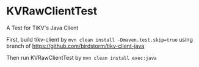 # KVRawClientTest
A Test for TiKV's Java Client

First, build tikv-client by `mvn clean install -Dmaven.test.skip=true` using branch of https://github.com/birdstorm/tikv-client-java

Then run KVRawClientTest by `mvn clean install exec:java`
